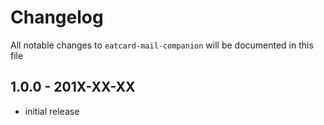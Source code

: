 # Changelog

All notable changes to `eatcard-mail-companion` will be documented in this file

## 1.0.0 - 201X-XX-XX

- initial release
